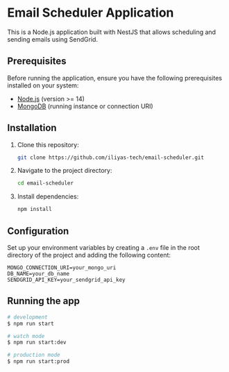 # Email Scheduler Application

This is a Node.js application built with NestJS that allows scheduling and sending emails using SendGrid.

## Prerequisites

Before running the application, ensure you have the following prerequisites installed on your system:

- [Node.js](https://nodejs.org) (version >= 14)
- [MongoDB](https://www.mongodb.com/) (running instance or connection URI)

## Installation

1. Clone this repository:

    ```bash
    git clone https://github.com/iliyas-tech/email-scheduler.git
    ```

2. Navigate to the project directory:

    ```bash
    cd email-scheduler
    ```

3. Install dependencies:

    ```bash
    npm install
    ```

## Configuration

Set up your environment variables by creating a `.env` file in the root directory of the project and adding the following content:

```plaintext
MONGO_CONNECTION_URI=your_mongo_uri
DB_NAME=your_db_name
SENDGRID_API_KEY=your_sendgrid_api_key
```

## Running the app

```bash
# development
$ npm run start

# watch mode
$ npm run start:dev

# production mode
$ npm run start:prod

